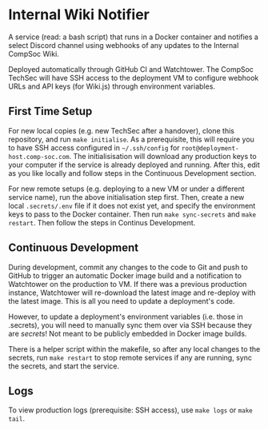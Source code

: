 # Internal Wiki Notifier

A service (read: a bash script) that runs in a Docker container and notifies
a select Discord channel using webhooks of any updates to the Internal CompSoc
Wiki.

Deployed automatically through GitHub CI and Watchtower. The CompSoc TechSec
will have SSH access to the deployment VM to configure webhook URLs and API keys
(for Wiki.js) through environment variables.

## First Time Setup

For new local copies (e.g. new TechSec after a handover), clone this repository,
and run `make initialise`. As a prerequisite, this will require you to have SSH
access configured in `~/.ssh/config` for `root@deployment-host.comp-soc.com`.
The initialisisation will download any production keys to your computer if the
service is already deployed and running. After this, edit as you like locally
and follow steps in the Continuous Development section.

For new remote setups (e.g. deploying to a new VM or under a different service
name), run the above initialisation step first. Then, create a new local
`.secrets/.env` file if it does not exist yet, and specify the environment keys
to pass to the Docker container. Then run `make sync-secrets` and `make restart`.
Then follow the steps in Continus Development.

## Continuous Development

During development, commit any changes to the code to Git and push to GitHub to
trigger an automatic Docker image build and a notification to Watchtower on the
production to VM. If there was a previous production instance, Watchtower will
re-download the latest image and re-deploy with the latest image. This is all
you need to update a deployment's code.

However, to update a deployment's environment variables (i.e. those in .secrets),
you will need to manually sync them over via SSH because they are *secrets*!
Not meant to be publicly embedded in Docker image builds.

There is a helper script within the makefile, so after any local changes to the
secrets, run `make restart` to stop remote services if any are running, sync the
secrets, and start the service.

## Logs

To view production logs (prerequisite: SSH access), use `make logs` or `make tail`.
